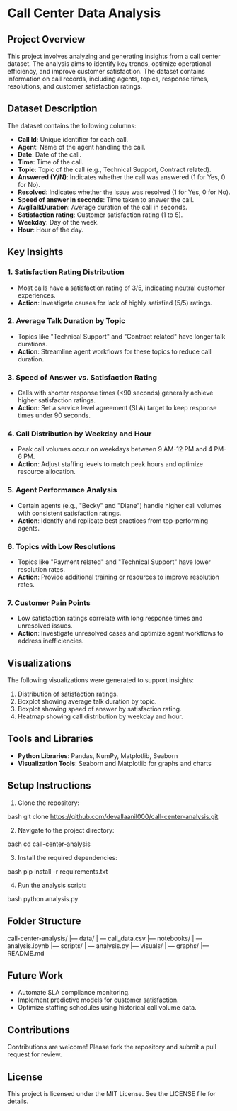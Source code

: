 # Call Center Data Analysis

## Project Overview
This project involves analyzing and generating insights from a call center dataset. The analysis aims to identify key trends, optimize operational efficiency, and improve customer satisfaction. The dataset contains information on call records, including agents, topics, response times, resolutions, and customer satisfaction ratings.

## Dataset Description
The dataset contains the following columns:
- **Call Id**: Unique identifier for each call.
- **Agent**: Name of the agent handling the call.
- **Date**: Date of the call.
- **Time**: Time of the call.
- **Topic**: Topic of the call (e.g., Technical Support, Contract related).
- **Answered (Y/N)**: Indicates whether the call was answered (1 for Yes, 0 for No).
- **Resolved**: Indicates whether the issue was resolved (1 for Yes, 0 for No).
- **Speed of answer in seconds**: Time taken to answer the call.
- **AvgTalkDuration**: Average duration of the call in seconds.
- **Satisfaction rating**: Customer satisfaction rating (1 to 5).
- **Weekday**: Day of the week.
- **Hour**: Hour of the day.

## Key Insights
### 1. Satisfaction Rating Distribution
- Most calls have a satisfaction rating of 3/5, indicating neutral customer experiences.
- **Action**: Investigate causes for lack of highly satisfied (5/5) ratings.

### 2. Average Talk Duration by Topic
- Topics like "Technical Support" and "Contract related" have longer talk durations.
- **Action**: Streamline agent workflows for these topics to reduce call duration.

### 3. Speed of Answer vs. Satisfaction Rating
- Calls with shorter response times (<90 seconds) generally achieve higher satisfaction ratings.
- **Action**: Set a service level agreement (SLA) target to keep response times under 90 seconds.

### 4. Call Distribution by Weekday and Hour
- Peak call volumes occur on weekdays between 9 AM-12 PM and 4 PM-6 PM.
- **Action**: Adjust staffing levels to match peak hours and optimize resource allocation.

### 5. Agent Performance Analysis
- Certain agents (e.g., "Becky" and "Diane") handle higher call volumes with consistent satisfaction ratings.
- **Action**: Identify and replicate best practices from top-performing agents.

### 6. Topics with Low Resolutions
- Topics like "Payment related" and "Technical Support" have lower resolution rates.
- **Action**: Provide additional training or resources to improve resolution rates.

### 7. Customer Pain Points
- Low satisfaction ratings correlate with long response times and unresolved issues.
- **Action**: Investigate unresolved cases and optimize agent workflows to address inefficiencies.

## Visualizations
The following visualizations were generated to support insights:
1. Distribution of satisfaction ratings.
2. Boxplot showing average talk duration by topic.
3. Boxplot showing speed of answer by satisfaction rating.
4. Heatmap showing call distribution by weekday and hour.

## Tools and Libraries
- **Python Libraries**: Pandas, NumPy, Matplotlib, Seaborn
- **Visualization Tools**: Seaborn and Matplotlib for graphs and charts

## Setup Instructions
1. Clone the repository:
    
bash
    git clone https://github.com/devallaanil000/call-center-analysis.git

2. Navigate to the project directory:
    
bash
    cd call-center-analysis

3. Install the required dependencies:
    
bash
    pip install -r requirements.txt

4. Run the analysis script:
    
bash
    python analysis.py


## Folder Structure
call-center-analysis/
|— data/
|   — call_data.csv
|— notebooks/
|   — analysis.ipynb
|— scripts/
|   — analysis.py
|— visuals/
|   — graphs/
|— README.md


## Future Work
- Automate SLA compliance monitoring.
- Implement predictive models for customer satisfaction.
- Optimize staffing schedules using historical call volume data.

## Contributions
Contributions are welcome! Please fork the repository and submit a pull request for review.

## License
This project is licensed under the MIT License. See the LICENSE file for details.

